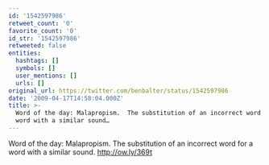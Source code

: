 ```yaml
---
id: '1542597986'
retweet_count: '0'
favorite_count: '0'
id_str: '1542597986'
retweeted: false
entities:
  hashtags: []
  symbols: []
  user_mentions: []
  urls: []
original_url: https://twitter.com/benbalter/status/1542597986
date: '2009-04-17T14:58:04.000Z'
title: >-
  Word of the day: Malapropism.  The substitution of an incorrect word for a
  word with a similar sound…
---
```


Word of the day: Malapropism.  The substitution of an incorrect word for a word with a similar sound. http://ow.ly/369t
